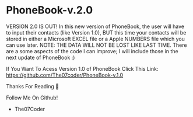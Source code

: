 # PhoneBook-v.2.0
VERSION 2.0 IS OUT! In this new version of PhoneBook, the user will have to input their contacts (like Version 1.0), BUT this time your contacts will be stored in either a Microsoft EXCEL file or a Apple NUMBERS file which you can use later. NOTE: THE DATA WILL NOT BE LOST LIKE LAST TIME. There are a some aspects of the code I can improve; I will include those in the next update of PhoneBook :)

If You Want To Acess Version 1.0 of PhoneBook Click This Link: https://github.com/The07coder/PhoneBook-v.1.0

Thanks For Reading 👀

Follow Me On Github!


- The07Coder
